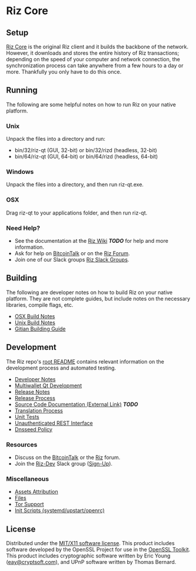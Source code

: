 Riz Core
=====================

Setup
---------------------
[Riz Core](http://riz.com/wallet) is the original Riz client and it builds the backbone of the network. However, it downloads and stores the entire history of Riz transactions; depending on the speed of your computer and network connection, the synchronization process can take anywhere from a few hours to a day or more. Thankfully you only have to do this once.

Running
---------------------
The following are some helpful notes on how to run Riz on your native platform.

### Unix

Unpack the files into a directory and run:

- bin/32/riz-qt (GUI, 32-bit) or bin/32/rizd (headless, 32-bit)
- bin/64/riz-qt (GUI, 64-bit) or bin/64/rizd (headless, 64-bit)

### Windows

Unpack the files into a directory, and then run riz-qt.exe.

### OSX

Drag riz-qt to your applications folder, and then run riz-qt.

### Need Help?

* See the documentation at the [Riz Wiki](https://en.bitcoin.it/wiki/Main_Page) ***TODO***
for help and more information.
* Ask for help on [BitcoinTalk](https://bitcointalk.org/index.php?topic=1262920.0) or on the [Riz Forum](http://forum.riz.com/).
* Join one of our Slack groups [Riz Slack Groups](https://riz.com/slack-logins/).

Building
---------------------
The following are developer notes on how to build Riz on your native platform. They are not complete guides, but include notes on the necessary libraries, compile flags, etc.

- [OSX Build Notes](build-osx.md)
- [Unix Build Notes](build-unix.md)
- [Gitian Building Guide](gitian-building.md)

Development
---------------------
The Riz repo's [root README](https://github.com/Riz-Project/Riz/blob/master/README.md) contains relevant information on the development process and automated testing.

- [Developer Notes](developer-notes.md)
- [Multiwallet Qt Development](multiwallet-qt.md)
- [Release Notes](release-notes.md)
- [Release Process](release-process.md)
- [Source Code Documentation (External Link)](https://dev.visucore.com/bitcoin/doxygen/) ***TODO***
- [Translation Process](translation_process.md)
- [Unit Tests](unit-tests.md)
- [Unauthenticated REST Interface](REST-interface.md)
- [Dnsseed Policy](dnsseed-policy.md)

### Resources

* Discuss on the [BitcoinTalk](https://bitcointalk.org/index.php?topic=1262920.0) or the [Riz](http://forum.riz.com/) forum.
* Join the [Riz-Dev](https://riz-dev.slack.com/) Slack group ([Sign-Up](https://riz-dev.herokuapp.com/)).

### Miscellaneous
- [Assets Attribution](assets-attribution.md)
- [Files](files.md)
- [Tor Support](tor.md)
- [Init Scripts (systemd/upstart/openrc)](init.md)

License
---------------------
Distributed under the [MIT/X11 software license](http://www.opensource.org/licenses/mit-license.php).
This product includes software developed by the OpenSSL Project for use in the [OpenSSL Toolkit](https://www.openssl.org/). This product includes
cryptographic software written by Eric Young ([eay@cryptsoft.com](mailto:eay@cryptsoft.com)), and UPnP software written by Thomas Bernard.
